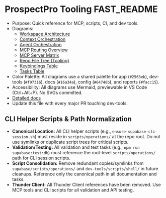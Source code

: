 # ProspectPro Tooling FAST_README

- Purpose: Quick reference for MCP, scripts, CI, and dev tools.
- Diagrams:
  - [Workspace Architecture](../diagrams/tooling/workspace-architecture.mmd)
  - [Context Orchestration](../diagrams/tooling/context-orchestration.mmd)
  - [Agent Orchestration](../diagrams/tooling/agent-orchestration.mmd)
  - [MCP Routing Overview](../diagrams/tooling/mcp-routing-overview.mmd)
  - [MCP Server Matrix](../diagrams/tooling/mcp-server-matrix.mmd)
  - [Repo File Tree (Tooling)](../diagrams/tooling/repo-filetree.mmd)
  - [Keybindings Table](../diagrams/tooling/keybindings-table.mmd)
  - [Tasks Table](../diagrams/tooling/tasks-table.mmd)
- Color Palette: All diagrams use a shared palette for app (`#2563eb`), dev-tools (`#f97316`), docs (`#16a34a`), config (`#64748b`), and reports (`#facc15`).
- Accessibility: All diagrams use Mermaid, previewable in VS Code (Ctrl+Alt+P). No SVGs committed.
- [Detailed docs](./)
- Update this file with every major PR touching dev-tools.

## CLI Helper Scripts & Path Normalization

- **Canonical Location:** All CLI helper scripts (e.g., `ensure-supabase-cli-session.sh`) must reside in `scripts/operations/` at the repo root. Do not use symlinks or duplicate script trees for critical scripts.
- **Validation/Testing:** All validation and test tasks (e.g., `npm run supabase:test:db`) must reference the root-level `scripts/operations/` path for CLI session scripts.
- **Script Consolidation:** Remove redundant copies/symlinks from `supabase/scripts/operations/` and `dev-tools/scripts/shell/` in future cleanups. Reference only the canonical path in all documentation and tasks.
- **Thunder Client:** All Thunder Client references have been removed. Use MCP tools and CLI scripts for all validation and API testing.
